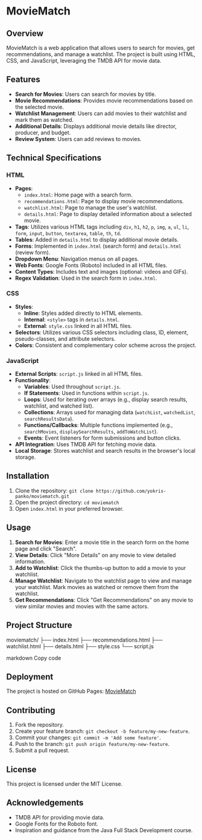 # MovieMatch

## Overview

MovieMatch is a web application that allows users to search for movies, get recommendations, and manage a watchlist. The project is built using HTML, CSS, and JavaScript, leveraging the TMDB API for movie data.

## Features

- **Search for Movies**: Users can search for movies by title.
- **Movie Recommendations**: Provides movie recommendations based on the selected movie.
- **Watchlist Management**: Users can add movies to their watchlist and mark them as watched.
- **Additional Details**: Displays additional movie details like director, producer, and budget.
- **Review System**: Users can add reviews to movies.

## Technical Specifications

### HTML

- **Pages**:
  - `index.html`: Home page with a search form.
  - `recommendations.html`: Page to display movie recommendations.
  - `watchlist.html`: Page to manage the user's watchlist.
  - `details.html`: Page to display detailed information about a selected movie.
- **Tags**: Utilizes various HTML tags including `div`, `h1`, `h2`, `p`, `img`, `a`, `ul`, `li`, `form`, `input`, `button`, `textarea`, `table`, `th`, `td`.
- **Tables**: Added in `details.html` to display additional movie details.
- **Forms**: Implemented in `index.html` (search form) and `details.html` (review form).
- **Dropdown Menu**: Navigation menus on all pages.
- **Web Fonts**: Google Fonts (Roboto) included in all HTML files.
- **Content Types**: Includes text and images (optional: videos and GIFs).
- **Regex Validation**: Used in the search form in `index.html`.

### CSS

- **Styles**:
  - **Inline**: Styles added directly to HTML elements.
  - **Internal**: `<style>` tags in `details.html`.
  - **External**: `style.css` linked in all HTML files.
- **Selectors**: Utilizes various CSS selectors including class, ID, element, pseudo-classes, and attribute selectors.
- **Colors**: Consistent and complementary color scheme across the project.

### JavaScript

- **External Scripts**: `script.js` linked in all HTML files.
- **Functionality**:
  - **Variables**: Used throughout `script.js`.
  - **If Statements**: Used in functions within `script.js`.
  - **Loops**: Used for iterating over arrays (e.g., display search results, watchlist, and watched list).
  - **Collections**: Arrays used for managing data (`watchList`, `watchedList`, `searchResultsData`).
  - **Functions/Callbacks**: Multiple functions implemented (e.g., `searchMovies`, `displaySearchResults`, `addToWatchList`).
  - **Events**: Event listeners for form submissions and button clicks.
- **API Integration**: Uses TMDB API for fetching movie data.
- **Local Storage**: Stores watchlist and search results in the browser's local storage.

## Installation

1. Clone the repository: `git clone https://github.com/yokris-panko/moviematch.git`
2. Open the project directory: `cd moviematch`
3. Open `index.html` in your preferred browser.

## Usage

1. **Search for Movies**: Enter a movie title in the search form on the home page and click "Search".
2. **View Details**: Click "More Details" on any movie to view detailed information.
3. **Add to Watchlist**: Click the thumbs-up button to add a movie to your watchlist.
4. **Manage Watchlist**: Navigate to the watchlist page to view and manage your watchlist. Mark movies as watched or remove them from the watchlist.
5. **Get Recommendations**: Click "Get Recommendations" on any movie to view similar movies and movies with the same actors.

## Project Structure

moviematch/
├── index.html
├── recommendations.html
├── watchlist.html
├── details.html
├── style.css
└── script.js

markdown
Copy code

## Deployment

The project is hosted on GitHub Pages: [MovieMatch](https://kris-panko.github.io/moviematch)

## Contributing

1. Fork the repository.
2. Create your feature branch: `git checkout -b feature/my-new-feature`.
3. Commit your changes: `git commit -m 'Add some feature'`.
4. Push to the branch: `git push origin feature/my-new-feature`.
5. Submit a pull request.

## License

This project is licensed under the MIT License.

## Acknowledgements

- TMDB API for providing movie data.
- Google Fonts for the Roboto font.
- Inspiration and guidance from the Java Full Stack Development course.
